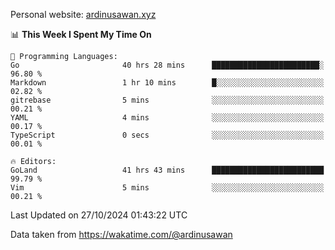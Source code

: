Personal website: [ardinusawan.xyz](https://ardinusawan.xyz)

<!--START_SECTION:waka-->
📊 **This Week I Spent My Time On** 

```text
💬 Programming Languages: 
Go                       40 hrs 28 mins      ████████████████████████░   96.80 % 
Markdown                 1 hr 10 mins        █░░░░░░░░░░░░░░░░░░░░░░░░   02.82 % 
gitrebase                5 mins              ░░░░░░░░░░░░░░░░░░░░░░░░░   00.21 % 
YAML                     4 mins              ░░░░░░░░░░░░░░░░░░░░░░░░░   00.17 % 
TypeScript               0 secs              ░░░░░░░░░░░░░░░░░░░░░░░░░   00.01 % 

🔥 Editors: 
GoLand                   41 hrs 43 mins      █████████████████████████   99.79 % 
Vim                      5 mins              ░░░░░░░░░░░░░░░░░░░░░░░░░   00.21 % 
```


 Last Updated on 27/10/2024 01:43:22 UTC
<!--END_SECTION:waka-->
Data taken from https://wakatime.com/@ardinusawan
